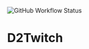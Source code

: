 ![GitHub Workflow Status](https://img.shields.io/github/workflow/status/apavanello/d2twitch/Go)
# D2Twitch
